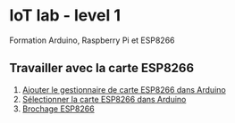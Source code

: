 # IoT lab - level 1

Formation Arduino, Raspberry Pi et ESP8266

## Travailler avec la carte ESP8266

1. [Ajouter le gestionnaire de carte ESP8266 dans Arduino](arduino_esp8266_board_manager.md)
2. [Sélectionner la carte ESP8266 dans Arduino](arduino_esp8266_board.md)
3. [Brochage ESP8266](D1_Mini_Pinout_Diagram.pdf)

